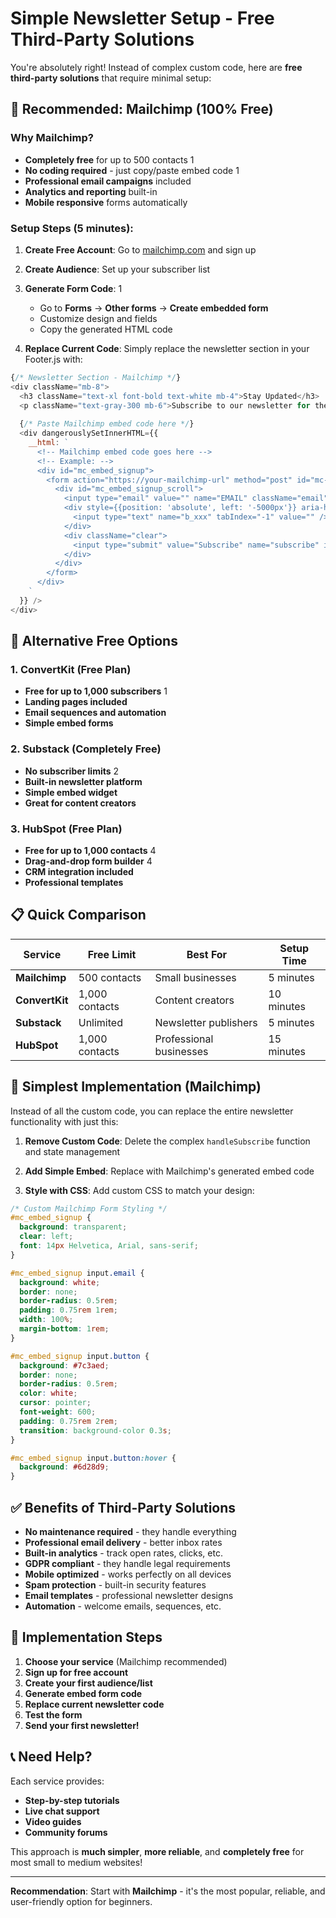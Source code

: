 # Simple Newsletter Setup - Free Third-Party Solutions

You're absolutely right! Instead of complex custom code, here are **free third-party solutions** that require minimal setup:

## 🎯 Recommended: Mailchimp (100% Free)

### Why Mailchimp?
- **Completely free** for up to 500 contacts <mcreference link="https://mailchimp.com/help/add-a-signup-form-to-your-website/" index="1">1</mcreference>
- **No coding required** - just copy/paste embed code <mcreference link="https://mailchimp.com/help/add-a-signup-form-to-your-website/" index="1">1</mcreference>
- **Professional email campaigns** included
- **Analytics and reporting** built-in
- **Mobile responsive** forms automatically

### Setup Steps (5 minutes):

1. **Create Free Account**: Go to [mailchimp.com](https://mailchimp.com) and sign up

2. **Create Audience**: Set up your subscriber list

3. **Generate Form Code**: <mcreference link="https://mailchimp.com/help/add-a-signup-form-to-your-website/" index="1">1</mcreference>
   - Go to **Forms** → **Other forms** → **Create embedded form**
   - Customize design and fields
   - Copy the generated HTML code

4. **Replace Current Code**: Simply replace the newsletter section in your Footer.js with:

```javascript
{/* Newsletter Section - Mailchimp */}
<div className="mb-8">
  <h3 className="text-xl font-bold text-white mb-4">Stay Updated</h3>
  <p className="text-gray-300 mb-6">Subscribe to our newsletter for the latest updates and insights.</p>
  
  {/* Paste Mailchimp embed code here */}
  <div dangerouslySetInnerHTML={{
    __html: `
      <!-- Mailchimp embed code goes here -->
      <!-- Example: -->
      <div id="mc_embed_signup">
        <form action="https://your-mailchimp-url" method="post" id="mc-embedded-subscribe-form" name="mc-embedded-subscribe-form" className="validate" target="_blank" noValidate>
          <div id="mc_embed_signup_scroll">
            <input type="email" value="" name="EMAIL" className="email" id="mce-EMAIL" placeholder="Enter your email" required />
            <div style={{position: 'absolute', left: '-5000px'}} aria-hidden="true">
              <input type="text" name="b_xxx" tabIndex="-1" value="" />
            </div>
            <div className="clear">
              <input type="submit" value="Subscribe" name="subscribe" id="mc-embedded-subscribe" className="button" />
            </div>
          </div>
        </form>
      </div>
    `
  }} />
</div>
```

## 🚀 Alternative Free Options

### 1. ConvertKit (Free Plan)
- **Free for up to 1,000 subscribers** <mcreference link="https://wordpress.org/plugins/convertkit/" index="1">1</mcreference>
- **Landing pages included**
- **Email sequences and automation**
- **Simple embed forms**

### 2. Substack (Completely Free)
- **No subscriber limits** <mcreference link="https://www.emailcrush.com/paid-newsletters/" index="2">2</mcreference>
- **Built-in newsletter platform**
- **Simple embed widget**
- **Great for content creators**

### 3. HubSpot (Free Plan)
- **Free for up to 1,000 contacts** <mcreference link="https://www.hubspot.com/products/marketing/newsletter-builder" index="4">4</mcreference>
- **Drag-and-drop form builder** <mcreference link="https://www.hubspot.com/products/marketing/newsletter-builder" index="4">4</mcreference>
- **CRM integration included**
- **Professional templates**

## 📋 Quick Comparison

| Service | Free Limit | Best For | Setup Time |
|---------|------------|----------|------------|
| **Mailchimp** | 500 contacts | Small businesses | 5 minutes |
| **ConvertKit** | 1,000 contacts | Content creators | 10 minutes |
| **Substack** | Unlimited | Newsletter publishers | 5 minutes |
| **HubSpot** | 1,000 contacts | Professional businesses | 15 minutes |

## 🎯 Simplest Implementation (Mailchimp)

Instead of all the custom code, you can replace the entire newsletter functionality with just this:

1. **Remove Custom Code**: Delete the complex `handleSubscribe` function and state management

2. **Add Simple Embed**: Replace with Mailchimp's generated embed code

3. **Style with CSS**: Add custom CSS to match your design:

```css
/* Custom Mailchimp Form Styling */
#mc_embed_signup {
  background: transparent;
  clear: left;
  font: 14px Helvetica, Arial, sans-serif;
}

#mc_embed_signup input.email {
  background: white;
  border: none;
  border-radius: 0.5rem;
  padding: 0.75rem 1rem;
  width: 100%;
  margin-bottom: 1rem;
}

#mc_embed_signup input.button {
  background: #7c3aed;
  border: none;
  border-radius: 0.5rem;
  color: white;
  cursor: pointer;
  font-weight: 600;
  padding: 0.75rem 2rem;
  transition: background-color 0.3s;
}

#mc_embed_signup input.button:hover {
  background: #6d28d9;
}
```

## ✅ Benefits of Third-Party Solutions

- **No maintenance required** - they handle everything
- **Professional email delivery** - better inbox rates
- **Built-in analytics** - track open rates, clicks, etc.
- **GDPR compliant** - they handle legal requirements
- **Mobile optimized** - works perfectly on all devices
- **Spam protection** - built-in security features
- **Email templates** - professional newsletter designs
- **Automation** - welcome emails, sequences, etc.

## 🔧 Implementation Steps

1. **Choose your service** (Mailchimp recommended)
2. **Sign up for free account**
3. **Create your first audience/list**
4. **Generate embed form code**
5. **Replace current newsletter code**
6. **Test the form**
7. **Send your first newsletter!**

## 📞 Need Help?

Each service provides:
- **Step-by-step tutorials**
- **Live chat support**
- **Video guides**
- **Community forums**

This approach is **much simpler**, **more reliable**, and **completely free** for most small to medium websites!

---

**Recommendation**: Start with **Mailchimp** - it's the most popular, reliable, and user-friendly option for beginners.
